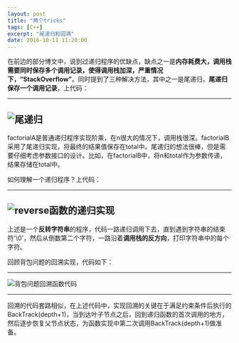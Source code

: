 ```yaml
---
layout: post
title: "两个tricks"
tags: [C++]
excerpt: "尾递归和回溯"
date: 2016-10-11 11:20:00
---
```


在前边的部分博文中，说到过递归程序的优缺点，缺点之一是**内存耗费大，调用栈需要同时保存多个调用记录，使得调用栈加深，严重情况下，“StackOverflow”**。同时提到了三种解决方法，其中之一是尾递归，**尾递归保存一个调用记录**，上代码：

---
![尾递归](http://ww4.sinaimg.cn/mw690/aba7d18bgw1f8o5txw19jj20la0il0vi.jpg)
---

factorialA是普通递归程序实现阶乘，在n很大的情况下，调用栈很深。factorialB采用了尾递归实现，将最终的结果值保存在total中。尾递归的想法很棒，但是需要仔细考虑参数接口的设计。比如，在factorialB中，将n和total作为参数传递，结果存储在total中。

如何理解一个递归程序？上代码：

---
![reverse函数的递归实现](http://ww4.sinaimg.cn/mw690/aba7d18bgw1f8o5twkeo1j20l80bg3zp.jpg)
---

上述是一个**反转字符串**的程序，代码一路递归调用下去，直到遇到字符串的结束符'\0'，然后从倒数第二个字符，一路沿着**调用栈的反方向**，打印字符串中的每个字符。

回顾背包问题的回溯实现，代码如下：

---

![背包问题回溯函数代码](http://ww4.sinaimg.cn/mw690/aba7d18bgw1f8o5tyn8juj20ld0deq4w.jpg)

---

回溯的代码套路相似，在上述代码中，实现回溯的关键在于满足约束条件后执行的BackTrack(depth+1)，当到达叶子节点之后，回到递归函数的首次调用的地方，然后逐步恢复父节点状态，为函数实现中第二次调用BackTrack(depth+1)做准备。
